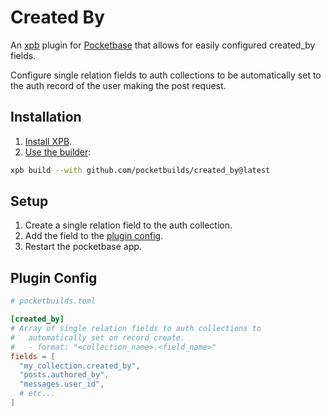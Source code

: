 # Created By

An [xpb](https://github.com/pocketbuilds/xpb) plugin for [Pocketbase](https://pocketbase.io/) that allows for easily configured created_by fields.

Configure single relation fields to auth collections to be automatically set to the auth record of the user making the post request.

## Installation

1. [Install XPB](https://docs.pocketbuilds.com/installing-xpb).
2. [Use the builder](https://docs.pocketbuilds.com/using-the-builder):

```sh
xpb build --with github.com/pocketbuilds/created_by@latest
```

## Setup
1. Create a single relation field to the auth collection.
2. Add the field to the [plugin config](#plugin-config).
3. Restart the pocketbase app.

## Plugin Config

```toml
# pocketbuilds.toml

[created_by]
# Array of single relation fields to auth collections to
#   automatically set on record create.
#   - format: "<collection_name>.<field_name>"
fields = [
  "my_collection.created_by",
  "posts.authored_by",
  "messages.user_id",
  # etc...
]
```
